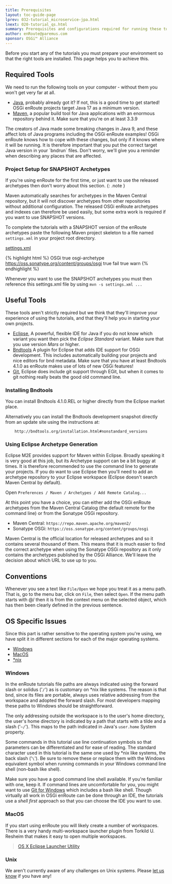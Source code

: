 ```yaml
---
title: Prerequisites 
layout: toc-guide-page
lprev: 032-tutorial_microservice-jpa.html 
lnext: 020-tutorial_qs.html 
summary: Prerequisites and configurations required for running these tutorials.
author: enRoute@paremus.com
sponsor: OSGi™ Alliance 
---
```


Before you start any of the tutorials you must prepare your environment so that the right tools are installed. This page helps you to achieve this. 

## Required Tools

We need to run the following tools on your computer - without them you won't get very far at all.

* [Java][java17], probably already got it? If not, this is a good time to get started! OSGi enRoute projects target Java 17 as a minimum version.
* [Maven][Maven], a popular build tool for Java applications with an enormous repository behind it. Make sure that you're on at least 3.3.9

<div class="alert alert-warning">
The creators of Java made some breaking changes in Java 9, and these affect lots of Java programs including the OSGi enRoute examples! OSGi enRoute knows how to cope with these changes, but only if it knows where it will be running. It is therefore important that you put the correct target Java version in your `bndrun` files. Don't worry, we'll give you a reminder when describing any places that are affected.
</div>

### Project Setup for SNAPSHOT Archetypes

If you're using enRoute for the first time, or just want to use the released archetypes then don't worry about this section.
{: .note }

Maven automatically searches for archetypes in the Maven Central repository, but it will not discover archetypes from other repositories without additional configuration. The released OSGi enRoute archetypes and indexes can therefore be used easily, but some extra work is required if you want to use SNAPSHOT versions.

To complete the tutorials with a SNAPSHOT version of the enRoute archetypes paste the following Maven project skeleton to a file named `settings.xml` in your project root directory.

<p>
  <a class="btn btn-primary" data-toggle="collapse" href="#collapseExample" aria-expanded="false" aria-controls="collapseExample">
    settings.xml 
  </a>
</p>
<div class="collapse" id="collapseExample">
  <div class="card card-block">

{% highlight html %}
    <settings>
      <profiles>
        <profile>
          <id>OSGi</id>
          <activation>
            <activeByDefault>true</activeByDefault>
          </activation>
          <repositories>
            <repository>
              <id>osgi-archetype</id>
              <url>https://oss.sonatype.org/content/groups/osgi</url>
              <releases>
                <enabled>true</enabled>
                <checksumPolicy>fail</checksumPolicy>
              </releases>
              <snapshots>
                <enabled>true</enabled>
                <checksumPolicy>warn</checksumPolicy>
              </snapshots>
            </repository>
          </repositories>
        </profile>
      </profiles>
    </settings>
{% endhighlight %}

  </div>
</div>

Whenever you want to use the SNAPSHOT archetypes you must then reference this settings.xml file by using `mvn -s settings.xml ...`


## Useful Tools

These tools aren't strictly required but we think that they'll improve your experience of using the tutorials, and that they'll help you in starting your own projects.

* [Eclipse][mars], A powerful, flexible IDE for Java if you do not know which variant you want then pick the _Eclipse Standard_ variant. Make sure that you use version _Mars_ or higher.
* [Bndtools][bndtools] A plugin for Eclipse that adds IDE support for OSGi development. This includes automatically building your projects and nice editors for bnd metadata. Make sure that you have at least Bndtools 4.1.0 as enRoute makes use of lots of new OSGi features!
* [Git][git], Eclipse does include git support through EGit, but when it comes to git nothing really beats the good old command line.


### Installing Bndtools

You can install Bndtools 4.1.0.REL or higher directly from the Eclipse market place.

Alternatively you can install the Bndtools development snapshot directly from an update site using the instructions at:

        http://bndtools.org/installation.html#nonstandard_versions
        
### Using Eclipse Archetype Generation

Eclipse M2E provides support for Maven within Eclipse. Broadly speaking it is very good at this job, but its Archetype support can be a bit buggy at times. It is therefore recommended to use the command line to generate your projects. If you do want to use Eclipse then you'll need to add an archetype repository to your Eclipse workspace (Eclipse doesn't search Maven Central by default).

Open `Preferences / Maven / Archetypes / Add Remote Catalog...`

At this point you have a choice, you can either add the OSGi enRoute archetypes from the Maven Central Catalog (the default remote for the command line) or from the Sonatype OSGi repository. 

 * Maven Central: `https://repo.maven.apache.org/maven2/`
 * Sonatype OSGi: `https://oss.sonatype.org/content/groups/osgi`
 
Maven Central is the official location for released archetypes and so it contains several thousand of them. This means that it is much easier to find the correct archetype when using the Sonatype OSGi repository as it only contains the archetypes published by the OSGi Alliance. We'll leave the decision about which URL to use up to you.

## Conventions

Whenever you see a text like `File/Open` we hope you treat it as a menu path. That is, go to the menu bar, click on `File`, then select `Open`. If the menu path starts with @/ then it is from the context menu on the selected object, which has then been clearly defined in the previous sentence.

## OS Specific Issues

Since this part is rather sensitive to the operating system you're using, we have split it in different sections for each of the major operating systems.

* [Windows](#windows)
* [MacOS](#macos)
* [*nix](#unix)

### Windows

In the enRoute tutorials file paths are always indicated using the forward slash or solidus ('`/`') as is customary on *nix like systems. The reason is that bnd, since its files are portable, always uses relative addressing from the workspace and adopted the forward slash. For most developers mapping these paths to Windows should be straightforward.

The only addressing outside the workspace is to the user's home directory, the user's home directory is indicated by a path that starts with a tilde and a slash ('`~/`'). This maps to the path indicated in Java's `user.home` System property.

Some commands in this tutorial use line continuation symbols so that parameters can be differentiated and for ease of reading. The standard character used in this tutorial is the same one used by *nix like systems, the back slash ('`\`'). Be sure to remove these or replace them with the Windows equivalent symbol when running commands in your Windows command line shell (non-bash like shell).

Make sure you have a good command line shell available. If you're familiar with one, keep it. If command lines are uncomfortable for you, you might want to use [Git for Windows][gitforwindows] which includes a bash like shell. Though virtually all work in OSGi enRoute can be done through an IDE, the tutorials use a *shell first* approach so that you can choose the IDE you want to use.

### MacOS

If you start using enRoute you will likely create a number of workspaces. There is a very handy multi-workspace launcher plugin from Torkild U. Resheim that makes it easy to open multiple workspaces.

> [OS X Eclipse Launcher Utility](http://marketplace.eclipse.org/content/osx-eclipse-launcher)

### Unix

We aren't currently aware of any challenges on Unix systems. Please [let us know](mailto:osgi-users@eclipse.org) if you have any!

[java17]: https://adoptium.net/de/temurin/releases/?version=17
[Maven]: https://maven.apache.org
[mars]: https://www.eclipse.org/downloads/
[bndtools]: http://bndtools.org
[git]: http://git-scm.com/book/en/Getting-Started-Installing-Git
[gitforwindows]: http://msysgit.github.io

